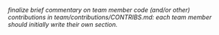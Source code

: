 *finalize brief commentary on team member code (and/or other) contributions in team/contributions/CONTRIBS.md: each team member should initially write their own section.*
